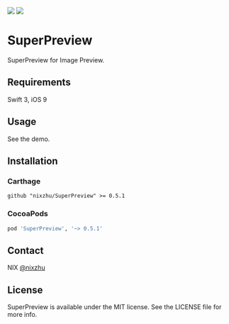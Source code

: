 <p>
<a href="http://cocoadocs.org/docsets/SuperPreview"><img src="https://img.shields.io/cocoapods/v/SuperPreview.svg?style=flat"></a>
<a href="https://github.com/Carthage/Carthage/"><img src="https://img.shields.io/badge/Carthage-compatible-4BC51D.svg?style=flat"></a>
</p>

# SuperPreview

SuperPreview for Image Preview.

## Requirements

Swift 3, iOS 9

## Usage

See the demo.

## Installation

### Carthage

```ogdl
github "nixzhu/SuperPreview" >= 0.5.1
```

### CocoaPods

```ruby
pod 'SuperPreview', '~> 0.5.1'
```

## Contact

NIX [@nixzhu](https://twitter.com/nixzhu)

## License

SuperPreview is available under the MIT license. See the LICENSE file for more info.

